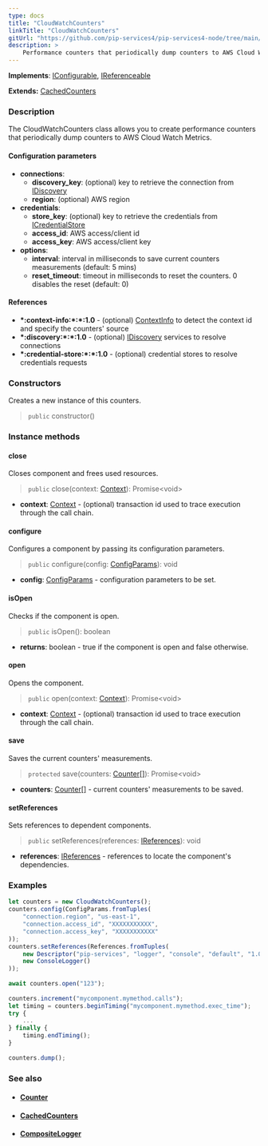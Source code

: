 ```yaml
---
type: docs
title: "CloudWatchCounters"
linkTitle: "CloudWatchCounters"
gitUrl: "https://github.com/pip-services4/pip-services4-node/tree/main/pip-services4-aws-node"
description: >
    Performance counters that periodically dump counters to AWS Cloud Watch Metrics.
---
```


**Implements**: [IConfigurable](../../../components/config/iconfigurable), [IReferenceable](../../../components/refer/ireferenceable)

**Extends:** [CachedCounters](../../../observability/count/cached_counters)

### Description

The CloudWatchCounters class allows you to create performance counters that periodically dump counters to AWS Cloud Watch Metrics.

#### Configuration parameters
 
- **connections**:                   
    - **discovery_key**: (optional) key to retrieve the connection from [IDiscovery](../../../config/connect/idiscovery)
    - **region**: (optional) AWS region
- **credentials**:    
    - **store_key**: (optional) key to retrieve the credentials from [ICredentialStore](../../../config/auth/icredential_store)
    - **access_id**: AWS access/client id
    - **access_key**: AWS access/client key
- **options**:
    - **interval**: interval in milliseconds to save current counters measurements (default: 5 mins)
    - **reset_timeout**: timeout in milliseconds to reset the counters. 0 disables the reset (default: 0)


#### References
- **\*:context-info:\*:\*:1.0** - (optional) [ContextInfo](../../../components/context/context_info) to detect the context id and specify the counters' source
- **\*:discovery:\*:\*:1.0** - (optional) [IDiscovery](../../../config/connect/idiscovery) services to resolve connections
- **\*:credential-store:\*:\*:1.0** - (optional) credential stores to resolve credentials requests

### Constructors
Creates a new instance of this counters.

> `public` constructor()


### Instance methods

#### close
Closes component and frees used resources.

> `public` close(context: [Context](../../../components/context/context)): Promise\<void\>

- **context**: [Context](../../../components/context/context) - (optional) transaction id used to trace execution through the call chain.

#### configure
Configures a component by passing its configuration parameters.

> `public` configure(config: [ConfigParams](../../../components/config/config_params)): void

- **config**: [ConfigParams](../../../components/config/config_params) - configuration parameters to be set.


#### isOpen
Checks if the component is open.

> `public` isOpen(): boolean

- **returns**: boolean - true if the component is open and false otherwise.

#### open
Opens the component.

> `public` open(context: [Context](../../../components/context/context)): Promise\<void\>

- **context**: [Context](../../../components/context/context) - (optional) transaction id used to trace execution through the call chain.

#### save
Saves the current counters' measurements.

> `protected` save(counters: [Counter[]](../../../observability/count/counter)): Promise\<void\>

- **counters**: [Counter[]](../../../observability/count/counter) - current counters' measurements to be saved.

#### setReferences
Sets references to dependent components.

> `public` setReferences(references: [IReferences](../../../components/refer/ireferences)): void

- **references**: [IReferences](../../../components/refer/ireferences) - references to locate the component's dependencies.



### Examples

```typescript
let counters = new CloudWatchCounters();
counters.config(ConfigParams.fromTuples(
    "connection.region", "us-east-1",
    "connection.access_id", "XXXXXXXXXXX",
    "connection.access_key", "XXXXXXXXXXX"
));
counters.setReferences(References.fromTuples(
    new Descriptor("pip-services", "logger", "console", "default", "1.0"), 
    new ConsoleLogger()
));
  
await counters.open("123");
   
counters.increment("mycomponent.mymethod.calls");
let timing = counters.beginTiming("mycomponent.mymethod.exec_time");
try {
    ...
} finally {
    timing.endTiming();
}
    
counters.dump();
```

### See also
- #### [Counter](../../../components/count/counter)
- #### [CachedCounters](../../../components/count/cached_counters)
- #### [CompositeLogger](../../../components/log/composite_logger) 
